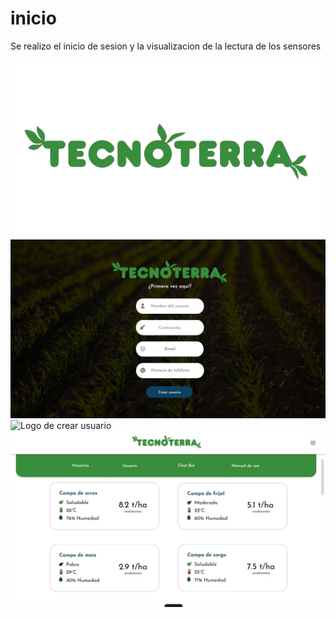 # inicio
 Se realizo el inicio de sesion y la visualizacion de la lectura de los sensores
 
<img alt="Logo de TecnoTerra" src="./Public/Imagenes/nombre.png">
<img alt="Logo de inicio de sesion" src="./Public/Imagenes/crear usuario.jpeg">
<img alt="Logo de crear usuario" src="./Public/Imagenes/usuario datos personales.jpeg">
<img alt="Logo de inicio de sesion" src="./Public/Imagenes/menu.jpeg">



